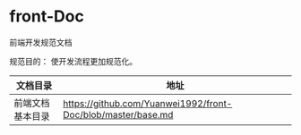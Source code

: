 # front-Doc
前端开发规范文档

规范目的：
使开发流程更加规范化。

文档目录 | 地址
--- | ---
前端文档基本目录|https://github.com/Yuanwei1992/front-Doc/blob/master/base.md
